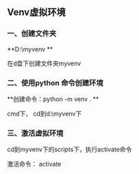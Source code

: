 ## Venv虚拟环境

### 一、创建文件夹

**D:\myvenv **

在d盘下创建文件夹myvenv

###  二、使用python 命令创建环境

**创建命令：python -m venv .  **

cmd下， cd到d:\myvenv下

### 三、激活虚拟环境

cd到myvenv下的scripts下，执行activate命令

激活命令： activate